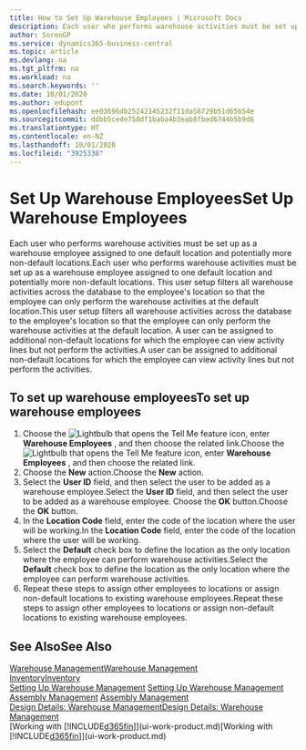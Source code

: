 ```yaml
---
title: How to Set Up Warehouse Employees | Microsoft Docs
description: Each user who performs warehouse activities must be set up as a warehouse employee assigned to one default location and potentially more non-default locations.
author: SorenGP
ms.service: dynamics365-business-central
ms.topic: article
ms.devlang: na
ms.tgt_pltfrm: na
ms.workload: na
ms.search.keywords: ''
ms.date: 10/01/2020
ms.author: edupont
ms.openlocfilehash: ee03696db25242145232f11da58729b51d65654e
ms.sourcegitcommit: ddbb5cede750df1baba4b3eab8fbed6744b5b9d6
ms.translationtype: HT
ms.contentlocale: en-NZ
ms.lasthandoff: 10/01/2020
ms.locfileid: "3925338"
---
```

# <a name="set-up-warehouse-employees"></a><span data-ttu-id="a5916-103">Set Up Warehouse Employees</span><span class="sxs-lookup"><span data-stu-id="a5916-103">Set Up Warehouse Employees</span></span>
<span data-ttu-id="a5916-104">Each user who performs warehouse activities must be set up as a warehouse employee assigned to one default location and potentially more non-default locations.</span><span class="sxs-lookup"><span data-stu-id="a5916-104">Each user who performs warehouse activities must be set up as a warehouse employee assigned to one default location and potentially more non-default locations.</span></span> <span data-ttu-id="a5916-105">This user setup filters all warehouse activities across the database to the employee's location so that the employee can only perform the warehouse activities at the default location.</span><span class="sxs-lookup"><span data-stu-id="a5916-105">This user setup filters all warehouse activities across the database to the employee's location so that the employee can only perform the warehouse activities at the default location.</span></span> <span data-ttu-id="a5916-106">A user can be assigned to additional non-default locations for which the employee can view activity lines but not perform the activities.</span><span class="sxs-lookup"><span data-stu-id="a5916-106">A user can be assigned to additional non-default locations for which the employee can view activity lines but not perform the activities.</span></span>

## <a name="to-set-up-warehouse-employees"></a><span data-ttu-id="a5916-107">To set up warehouse employees</span><span class="sxs-lookup"><span data-stu-id="a5916-107">To set up warehouse employees</span></span>  
1.  <span data-ttu-id="a5916-108">Choose the ![Lightbulb that opens the Tell Me feature](media/ui-search/search_small.png "Tell me what you want to do") icon, enter **Warehouse Employees** , and then choose the related link.</span><span class="sxs-lookup"><span data-stu-id="a5916-108">Choose the ![Lightbulb that opens the Tell Me feature](media/ui-search/search_small.png "Tell me what you want to do") icon, enter **Warehouse Employees** , and then choose the related link.</span></span>  
2. <span data-ttu-id="a5916-109">Choose the **New** action.</span><span class="sxs-lookup"><span data-stu-id="a5916-109">Choose the **New** action.</span></span>  
3. <span data-ttu-id="a5916-110">Select the **User ID** field, and then select the user to be added as a warehouse employee.</span><span class="sxs-lookup"><span data-stu-id="a5916-110">Select the **User ID** field, and then select the user to be added as a warehouse employee.</span></span> <span data-ttu-id="a5916-111">Choose the **OK** button.</span><span class="sxs-lookup"><span data-stu-id="a5916-111">Choose the **OK** button.</span></span>  
6.  <span data-ttu-id="a5916-112">In the **Location Code** field, enter the code of the location where the user will be working.</span><span class="sxs-lookup"><span data-stu-id="a5916-112">In the **Location Code** field, enter the code of the location where the user will be working.</span></span>  
7.  <span data-ttu-id="a5916-113">Select the **Default** check box to define the location as the only location where the employee can perform warehouse activities.</span><span class="sxs-lookup"><span data-stu-id="a5916-113">Select the **Default** check box to define the location as the only location where the employee can perform warehouse activities.</span></span>  
8.  <span data-ttu-id="a5916-114">Repeat these steps to assign other employees to locations or assign non-default locations to existing warehouse employees.</span><span class="sxs-lookup"><span data-stu-id="a5916-114">Repeat these steps to assign other employees to locations or assign non-default locations to existing warehouse employees.</span></span>  

## <a name="see-also"></a><span data-ttu-id="a5916-115">See Also</span><span class="sxs-lookup"><span data-stu-id="a5916-115">See Also</span></span>  
[<span data-ttu-id="a5916-116">Warehouse Management</span><span class="sxs-lookup"><span data-stu-id="a5916-116">Warehouse Management</span></span>](warehouse-manage-warehouse.md)  
[<span data-ttu-id="a5916-117">Inventory</span><span class="sxs-lookup"><span data-stu-id="a5916-117">Inventory</span></span>](inventory-manage-inventory.md)  
<span data-ttu-id="a5916-118">[Setting Up Warehouse Management](warehouse-setup-warehouse.md)   </span><span class="sxs-lookup"><span data-stu-id="a5916-118">[Setting Up Warehouse Management](warehouse-setup-warehouse.md)   </span></span>  
<span data-ttu-id="a5916-119">[Assembly Management](assembly-assemble-items.md)  </span><span class="sxs-lookup"><span data-stu-id="a5916-119">[Assembly Management](assembly-assemble-items.md)  </span></span>  
[<span data-ttu-id="a5916-120">Design Details: Warehouse Management</span><span class="sxs-lookup"><span data-stu-id="a5916-120">Design Details: Warehouse Management</span></span>](design-details-warehouse-management.md)  
<span data-ttu-id="a5916-121">[Working with [!INCLUDE[d365fin](includes/d365fin_md.md)]](ui-work-product.md)</span><span class="sxs-lookup"><span data-stu-id="a5916-121">[Working with [!INCLUDE[d365fin](includes/d365fin_md.md)]](ui-work-product.md)</span></span>  
